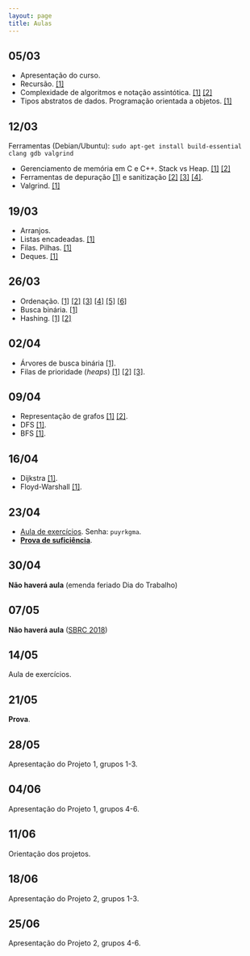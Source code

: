 ```yaml
---
layout: page
title: Aulas
---
```


## 05/03

 * Apresentação do curso.
 * Recursão. [[1]](https://ocw.mit.edu/courses/electrical-engineering-and-computer-science/6-0001-introduction-to-computer-science-and-programming-in-python-fall-2016/lecture-slides-code/MIT6_0001F16_Lec6.pdf)
 * Complexidade de algoritmos e notação assintótica. [[1]](https://ocw.mit.edu/courses/electrical-engineering-and-computer-science/6-0001-introduction-to-computer-science-and-programming-in-python-fall-2016/lecture-slides-code/MIT6_0001F16_Lec10.pdf) [[2]](https://ocw.mit.edu/courses/electrical-engineering-and-computer-science/6-0001-introduction-to-computer-science-and-programming-in-python-fall-2016/lecture-slides-code/MIT6_0001F16_Lec11.pdf)
 * Tipos abstratos de dados. Programação orientada a objetos. [[1]](http://www.cs.utexas.edu/~wcook/Drafts/2009/essay.pdf)

## 12/03

Ferramentas (Debian/Ubuntu): `sudo apt-get install build-essential clang gdb valgrind`

 * Gerenciamento de memória em C e C++. Stack vs Heap. [[1]](https://ocw.mit.edu/courses/electrical-engineering-and-computer-science/6-088-introduction-to-c-memory-management-and-c-object-oriented-programming-january-iap-2010/lecture-notes/MIT6_088IAP10_lec02.pdf) [[2]](https://cs61.seas.harvard.edu/wiki/images/e/e2/Lec11-Dynamic_memory_2.pdf#page=21)
 * Ferramentas de depuração [[1]](https://www.cs.cmu.edu/~gilpin/tutorial) e sanitização [[2]](https://clang.llvm.org/docs/MemorySanitizer.html) [[3]](https://clang.llvm.org/docs/AddressSanitizer.html) [[4]](https://clang.llvm.org/docs/LeakSanitizer.html).
 * Valgrind. [[1]](https://www.cprogramming.com/debugging/valgrind.html)

## 19/03

 * Arranjos.
 * Listas encadeadas. [[1]](http://www.cs.ukzn.ac.za/~hughm/ds/slides/19-linked-lists.pdf)
 * Filas. Pilhas. [[1]](http://www.cs.ukzn.ac.za/~hughm/ds/slides/20-stacks-queues-deques.pdf)
 * Deques. [[1]](https://www.eecs.yorku.ca/course_archive/2003-04/F/2011/2011A/DatStr_05_Deques.pdf)

## 26/03

 * Ordenação. [[1]](https://en.wikipedia.org/wiki/Mergesort) [[2]](https://en.wikipedia.org/wiki/Quicksort) [[3]](https://en.wikipedia.org/wiki/Quickselect) [[4]](https://en.wikipedia.org/wiki/Timsort) [[5]](https://en.wikipedia.org/wiki/Sorting_network) [[6]](https://codereview.stackexchange.com/q/23999)
 * Busca binária. [[1]](https://en.wikipedia.org/wiki/Binary_search_algorithm)
 * Hashing. [[1]](https://en.wikipedia.org/wiki/Hash_table) [[2]](https://www.131002.net/siphash/)

## 02/04

 * Árvores de busca binária [[1]](https://courses.cs.washington.edu/courses/cse373/06sp/handouts/lecture07.pdf).
 * Filas de prioridade (*heaps*) [[1]](https://courses.cs.washington.edu/courses/cse373/06sp/handouts/lecture10.pdf) [[2]](https://courses.cs.washington.edu/courses/cse373/06sp/handouts/lecture11.pdf) [[3]](https://www.cc.gatech.edu/~bader/COURSES/GATECH/CS6505-Spring2006/fibonacci.ppt).

## 09/04

 * Representação de grafos [[1]](https://en.wikipedia.org/wiki/Adjacency_list) [[2]](https://en.wikipedia.org/wiki/Adjacency_matrix).
 * DFS [[1]](https://en.wikipedia.org/wiki/Depth-first_search).
 * BFS [[1]](https://en.wikipedia.org/wiki/Breadth-first_search).

## 16/04

 * Dijkstra [[1]](http://web.stanford.edu/class/archive/cs/cs161/cs161.1176/Slides/Lecture11.pdf).
 * Floyd-Warshall [[1]](http://web.stanford.edu/class/archive/cs/cs161/cs161.1176/Slides/Lecture12.pdf).

## 23/04

 * [Aula de exercícios](https://www.codepit.io/#/contest/5addbef6636fa800962e7f28/view). Senha: `puyrkgma`.
 * [**Prova de suficiência**](avaliacao/#provas).

## 30/04

**Não haverá aula** (emenda feriado Dia do Trabalho)

## 07/05

**Não haverá aula** ([SBRC 2018](http://www.sbrc2018.ufscar.br))

## 14/05

Aula de exercícios.

## 21/05

**Prova**.

## 28/05

Apresentação do Projeto 1, grupos 1-3.

## 04/06

Apresentação do Projeto 1, grupos 4-6.

## 11/06

Orientação dos projetos.

## 18/06

Apresentação do Projeto 2, grupos 1-3.

## 25/06

Apresentação do Projeto 2, grupos 4-6.

